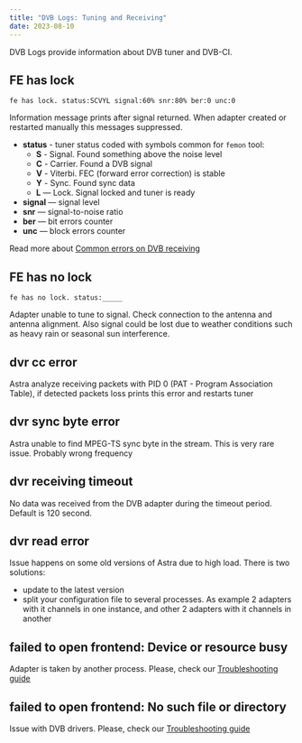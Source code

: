 ```yaml
---
title: "DVB Logs: Tuning and Receiving"
date: 2023-08-10
---
```


DVB Logs provide information about DVB tuner and DVB-CI.

## FE has lock

```
fe has lock. status:SCVYL signal:60% snr:80% ber:0 unc:0
```

Information message prints after signal returned. When adapter created or restarted manually this messages suppressed.

- **status** - tuner status coded with symbols common for `femon` tool:
    - **S** - Signal. Found something above the noise level
    - **C** - Carrier. Found a DVB signal
    - **V** - Viterbi. FEC (forward error correction) is stable
    - **Y** - Sync. Found sync data
    - **L** — Lock. Signal locked and tuner is ready
- **signal** — signal level
- **snr** — signal-to-noise ratio
- **ber** — bit errors counter
- **unc** — block errors counter

Read more about [Common errors on DVB receiving](/misc/troubleshooting/dvb/errors)

## FE has no lock

```
fe has no lock. status:_____
```

Adapter unable to tune to signal. Check connection to the antenna and antenna alignment.
Also signal could be lost due to weather conditions such as heavy rain or seasonal sun interference.

## dvr cc error

Astra analyze receiving packets with PID 0 (PAT - Program Association Table), if detected packets loss prints this error and restarts tuner

## dvr sync byte error

Astra unable to find MPEG-TS sync byte in the stream. This is very rare issue. Probably wrong frequency

## dvr receiving timeout

No data was received from the DVB adapter during the timeout period. Default is 120 second.

## dvr read error

Issue happens on some old versions of Astra due to high load. There is two solutions:

- update to the latest version
- split your configuration file to several processes. As example 2 adapters with it channels in one instance, and other 2 adapters with it channels in another

## failed to open frontend: Device or resource busy

Adapter is taken by another process. Please, check our [Troubleshooting guide](/misc/troubleshooting/dvb/receiving#failed-to-open-frontend-device-or-resource-busy)


## failed to open frontend: No such file or directory

Issue with DVB drivers. Please, check our [Troubleshooting guide](/misc/troubleshooting/dvb/receiving#failed-to-open-frontend-no-such-file-or-directory)
